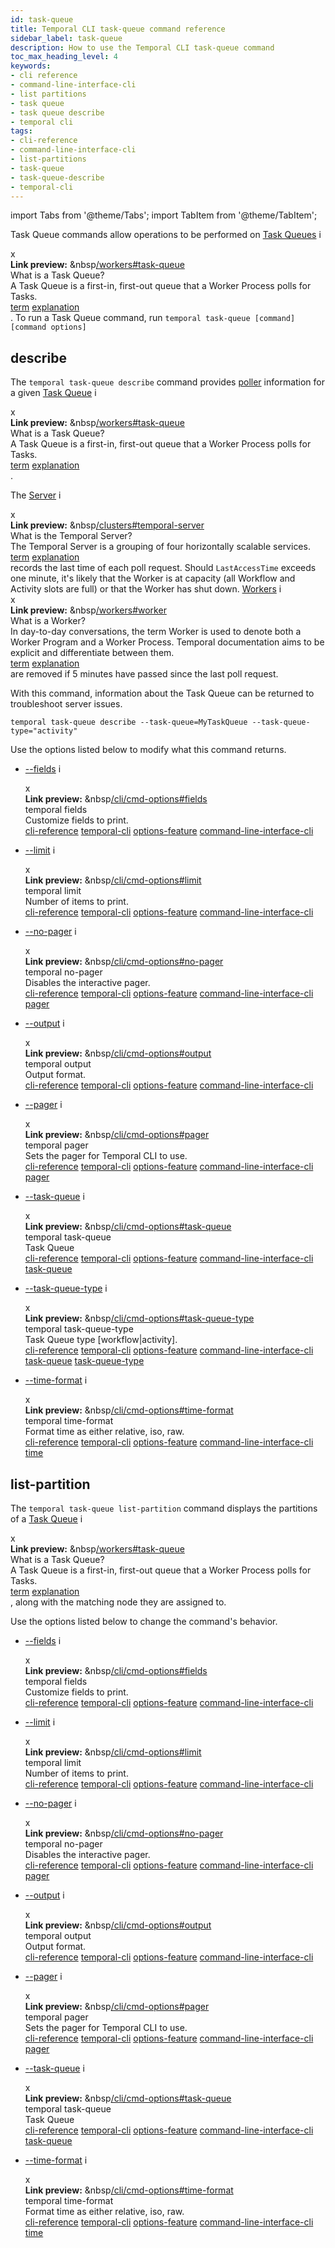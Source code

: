```yaml
---
id: task-queue
title: Temporal CLI task-queue command reference
sidebar_label: task-queue
description: How to use the Temporal CLI task-queue command
toc_max_heading_level: 4
keywords:
- cli reference
- command-line-interface-cli
- list partitions
- task queue
- task queue describe
- temporal cli
tags:
- cli-reference
- command-line-interface-cli
- list-partitions
- task-queue
- task-queue-describe
- temporal-cli
---
```


<!-- THIS FILE IS GENERATED. DO NOT EDIT THIS FILE DIRECTLY -->

import Tabs from '@theme/Tabs';
import TabItem from '@theme/TabItem';

Task Queue commands allow operations to be performed on [Task Queues](/workers#task-queue) <span id="i-39182359-470a-4153-9e3d-7834f14c15c7" class="clickable-i clickable-link-preview">i</span><div id="preview-modal-39182359-470a-4153-9e3d-7834f14c15c7" class="preview-modal"><div class="modal-header"><div id="x-39182359-470a-4153-9e3d-7834f14c15c7" class="clickable-x clickable-link-preview">x</div><b>Link preview:</b>&nbsp;&nbsp<a href="/workers#task-queue">/workers#task-queue</a></div><div class="preview-modal-title">What is a Task Queue?</div><div class="preview-modal-description">A Task Queue is a first-in, first-out queue that a Worker Process polls for Tasks.</div><div class="preview-modal-tags"><a class="preview-modal-tag" href="/tags/term">term</a> <a class="preview-modal-tag" href="/tags/explanation">explanation</a></div></div>.
To run a Task Queue command, run `temporal task-queue [command] [command options]`

## describe

The `temporal task-queue describe` command provides [poller](/dev-guide/worker-performance#poller-count) information for a given [Task Queue](/workers#task-queue) <span id="i-aabea154-61ba-49dc-89ab-04a56154e56b" class="clickable-i clickable-link-preview">i</span><div id="preview-modal-aabea154-61ba-49dc-89ab-04a56154e56b" class="preview-modal"><div class="modal-header"><div id="x-aabea154-61ba-49dc-89ab-04a56154e56b" class="clickable-x clickable-link-preview">x</div><b>Link preview:</b>&nbsp;&nbsp<a href="/workers#task-queue">/workers#task-queue</a></div><div class="preview-modal-title">What is a Task Queue?</div><div class="preview-modal-description">A Task Queue is a first-in, first-out queue that a Worker Process polls for Tasks.</div><div class="preview-modal-tags"><a class="preview-modal-tag" href="/tags/term">term</a> <a class="preview-modal-tag" href="/tags/explanation">explanation</a></div></div>.

The [Server](/clusters#temporal-server) <span id="i-20d1e1a5-b9d8-4738-9a6a-6c6618c55c3b" class="clickable-i clickable-link-preview">i</span><div id="preview-modal-20d1e1a5-b9d8-4738-9a6a-6c6618c55c3b" class="preview-modal"><div class="modal-header"><div id="x-20d1e1a5-b9d8-4738-9a6a-6c6618c55c3b" class="clickable-x clickable-link-preview">x</div><b>Link preview:</b>&nbsp;&nbsp<a href="/clusters#temporal-server">/clusters#temporal-server</a></div><div class="preview-modal-title">What is the Temporal Server?</div><div class="preview-modal-description">The Temporal Server is a grouping of four horizontally scalable services.</div><div class="preview-modal-tags"><a class="preview-modal-tag" href="/tags/term">term</a> <a class="preview-modal-tag" href="/tags/explanation">explanation</a></div></div> records the last time of each poll request.
Should `LastAccessTime` exceeds one minute, it's likely that the Worker is at capacity (all Workflow and Activity slots are full) or that the Worker has shut down.
[Workers](/workers#worker) <span id="i-71a54735-fa68-4cc9-9ec8-89bca672021d" class="clickable-i clickable-link-preview">i</span><div id="preview-modal-71a54735-fa68-4cc9-9ec8-89bca672021d" class="preview-modal"><div class="modal-header"><div id="x-71a54735-fa68-4cc9-9ec8-89bca672021d" class="clickable-x clickable-link-preview">x</div><b>Link preview:</b>&nbsp;&nbsp<a href="/workers#worker">/workers#worker</a></div><div class="preview-modal-title">What is a Worker?</div><div class="preview-modal-description">In day-to-day conversations, the term Worker is used to denote both a Worker Program and a Worker Process. Temporal documentation aims to be explicit and differentiate between them.</div><div class="preview-modal-tags"><a class="preview-modal-tag" href="/tags/term">term</a> <a class="preview-modal-tag" href="/tags/explanation">explanation</a></div></div> are removed if 5 minutes have passed since the last poll request.

With this command, information about the Task Queue can be returned to troubleshoot server issues.

`temporal task-queue describe --task-queue=MyTaskQueue --task-queue-type="activity"`

Use the options listed below to modify what this command returns.

- [--fields](/cli/cmd-options#fields) <span id="i-44062093-93a6-4ce1-9d8b-dc0749d7128a" class="clickable-i clickable-link-preview">i</span><div id="preview-modal-44062093-93a6-4ce1-9d8b-dc0749d7128a" class="preview-modal"><div class="modal-header"><div id="x-44062093-93a6-4ce1-9d8b-dc0749d7128a" class="clickable-x clickable-link-preview">x</div><b>Link preview:</b>&nbsp;&nbsp<a href="/cli/cmd-options#fields">/cli/cmd-options#fields</a></div><div class="preview-modal-title">temporal fields</div><div class="preview-modal-description">Customize fields to print.</div><div class="preview-modal-tags"><a class="preview-modal-tag" href="/tags/cli-reference">cli-reference</a> <a class="preview-modal-tag" href="/tags/temporal-cli">temporal-cli</a> <a class="preview-modal-tag" href="/tags/options-feature">options-feature</a> <a class="preview-modal-tag" href="/tags/command-line-interface-cli">command-line-interface-cli</a></div></div>

- [--limit](/cli/cmd-options#limit) <span id="i-d333cdbe-2f1d-49f8-ae53-7a81fa90ff51" class="clickable-i clickable-link-preview">i</span><div id="preview-modal-d333cdbe-2f1d-49f8-ae53-7a81fa90ff51" class="preview-modal"><div class="modal-header"><div id="x-d333cdbe-2f1d-49f8-ae53-7a81fa90ff51" class="clickable-x clickable-link-preview">x</div><b>Link preview:</b>&nbsp;&nbsp<a href="/cli/cmd-options#limit">/cli/cmd-options#limit</a></div><div class="preview-modal-title">temporal limit</div><div class="preview-modal-description">Number of items to print.</div><div class="preview-modal-tags"><a class="preview-modal-tag" href="/tags/cli-reference">cli-reference</a> <a class="preview-modal-tag" href="/tags/temporal-cli">temporal-cli</a> <a class="preview-modal-tag" href="/tags/options-feature">options-feature</a> <a class="preview-modal-tag" href="/tags/command-line-interface-cli">command-line-interface-cli</a></div></div>

- [--no-pager](/cli/cmd-options#no-pager) <span id="i-057b344d-3fba-47ac-8e8f-a8812356c044" class="clickable-i clickable-link-preview">i</span><div id="preview-modal-057b344d-3fba-47ac-8e8f-a8812356c044" class="preview-modal"><div class="modal-header"><div id="x-057b344d-3fba-47ac-8e8f-a8812356c044" class="clickable-x clickable-link-preview">x</div><b>Link preview:</b>&nbsp;&nbsp<a href="/cli/cmd-options#no-pager">/cli/cmd-options#no-pager</a></div><div class="preview-modal-title">temporal no-pager</div><div class="preview-modal-description">Disables the interactive pager.</div><div class="preview-modal-tags"><a class="preview-modal-tag" href="/tags/cli-reference">cli-reference</a> <a class="preview-modal-tag" href="/tags/temporal-cli">temporal-cli</a> <a class="preview-modal-tag" href="/tags/options-feature">options-feature</a> <a class="preview-modal-tag" href="/tags/command-line-interface-cli">command-line-interface-cli</a> <a class="preview-modal-tag" href="/tags/pager">pager</a></div></div>

- [--output](/cli/cmd-options#output) <span id="i-c90b14b7-b37c-4bcf-b0e9-b7511e61c07b" class="clickable-i clickable-link-preview">i</span><div id="preview-modal-c90b14b7-b37c-4bcf-b0e9-b7511e61c07b" class="preview-modal"><div class="modal-header"><div id="x-c90b14b7-b37c-4bcf-b0e9-b7511e61c07b" class="clickable-x clickable-link-preview">x</div><b>Link preview:</b>&nbsp;&nbsp<a href="/cli/cmd-options#output">/cli/cmd-options#output</a></div><div class="preview-modal-title">temporal output</div><div class="preview-modal-description">Output format.</div><div class="preview-modal-tags"><a class="preview-modal-tag" href="/tags/cli-reference">cli-reference</a> <a class="preview-modal-tag" href="/tags/temporal-cli">temporal-cli</a> <a class="preview-modal-tag" href="/tags/options-feature">options-feature</a> <a class="preview-modal-tag" href="/tags/command-line-interface-cli">command-line-interface-cli</a></div></div>

- [--pager](/cli/cmd-options#pager) <span id="i-e4624c3b-95e0-4a03-bb7a-60f2bb065a60" class="clickable-i clickable-link-preview">i</span><div id="preview-modal-e4624c3b-95e0-4a03-bb7a-60f2bb065a60" class="preview-modal"><div class="modal-header"><div id="x-e4624c3b-95e0-4a03-bb7a-60f2bb065a60" class="clickable-x clickable-link-preview">x</div><b>Link preview:</b>&nbsp;&nbsp<a href="/cli/cmd-options#pager">/cli/cmd-options#pager</a></div><div class="preview-modal-title">temporal pager</div><div class="preview-modal-description">Sets the pager for Temporal CLI to use.</div><div class="preview-modal-tags"><a class="preview-modal-tag" href="/tags/cli-reference">cli-reference</a> <a class="preview-modal-tag" href="/tags/temporal-cli">temporal-cli</a> <a class="preview-modal-tag" href="/tags/options-feature">options-feature</a> <a class="preview-modal-tag" href="/tags/command-line-interface-cli">command-line-interface-cli</a> <a class="preview-modal-tag" href="/tags/pager">pager</a></div></div>

- [--task-queue](/cli/cmd-options#task-queue) <span id="i-98418121-2baa-44f8-96b8-43a5c75858b2" class="clickable-i clickable-link-preview">i</span><div id="preview-modal-98418121-2baa-44f8-96b8-43a5c75858b2" class="preview-modal"><div class="modal-header"><div id="x-98418121-2baa-44f8-96b8-43a5c75858b2" class="clickable-x clickable-link-preview">x</div><b>Link preview:</b>&nbsp;&nbsp<a href="/cli/cmd-options#task-queue">/cli/cmd-options#task-queue</a></div><div class="preview-modal-title">temporal task-queue</div><div class="preview-modal-description">Task Queue</div><div class="preview-modal-tags"><a class="preview-modal-tag" href="/tags/cli-reference">cli-reference</a> <a class="preview-modal-tag" href="/tags/temporal-cli">temporal-cli</a> <a class="preview-modal-tag" href="/tags/options-feature">options-feature</a> <a class="preview-modal-tag" href="/tags/command-line-interface-cli">command-line-interface-cli</a> <a class="preview-modal-tag" href="/tags/task-queue">task-queue</a></div></div>

- [--task-queue-type](/cli/cmd-options#task-queue-type) <span id="i-7b42786f-4d1d-4a00-940d-a8cef729ddda" class="clickable-i clickable-link-preview">i</span><div id="preview-modal-7b42786f-4d1d-4a00-940d-a8cef729ddda" class="preview-modal"><div class="modal-header"><div id="x-7b42786f-4d1d-4a00-940d-a8cef729ddda" class="clickable-x clickable-link-preview">x</div><b>Link preview:</b>&nbsp;&nbsp<a href="/cli/cmd-options#task-queue-type">/cli/cmd-options#task-queue-type</a></div><div class="preview-modal-title">temporal task-queue-type</div><div class="preview-modal-description">Task Queue type [workflow|activity].</div><div class="preview-modal-tags"><a class="preview-modal-tag" href="/tags/cli-reference">cli-reference</a> <a class="preview-modal-tag" href="/tags/temporal-cli">temporal-cli</a> <a class="preview-modal-tag" href="/tags/options-feature">options-feature</a> <a class="preview-modal-tag" href="/tags/command-line-interface-cli">command-line-interface-cli</a> <a class="preview-modal-tag" href="/tags/task-queue">task-queue</a> <a class="preview-modal-tag" href="/tags/task-queue-type">task-queue-type</a></div></div>

- [--time-format](/cli/cmd-options#time-format) <span id="i-de4c5996-887e-455b-a940-9502251783ac" class="clickable-i clickable-link-preview">i</span><div id="preview-modal-de4c5996-887e-455b-a940-9502251783ac" class="preview-modal"><div class="modal-header"><div id="x-de4c5996-887e-455b-a940-9502251783ac" class="clickable-x clickable-link-preview">x</div><b>Link preview:</b>&nbsp;&nbsp<a href="/cli/cmd-options#time-format">/cli/cmd-options#time-format</a></div><div class="preview-modal-title">temporal time-format</div><div class="preview-modal-description">Format time as either relative, iso, raw.</div><div class="preview-modal-tags"><a class="preview-modal-tag" href="/tags/cli-reference">cli-reference</a> <a class="preview-modal-tag" href="/tags/temporal-cli">temporal-cli</a> <a class="preview-modal-tag" href="/tags/options-feature">options-feature</a> <a class="preview-modal-tag" href="/tags/command-line-interface-cli">command-line-interface-cli</a> <a class="preview-modal-tag" href="/tags/time">time</a></div></div>

## list-partition

The `temporal task-queue list-partition` command displays the partitions of a [Task Queue](/workers#task-queue) <span id="i-b194f297-c2b5-4412-88e9-dea0623095cd" class="clickable-i clickable-link-preview">i</span><div id="preview-modal-b194f297-c2b5-4412-88e9-dea0623095cd" class="preview-modal"><div class="modal-header"><div id="x-b194f297-c2b5-4412-88e9-dea0623095cd" class="clickable-x clickable-link-preview">x</div><b>Link preview:</b>&nbsp;&nbsp<a href="/workers#task-queue">/workers#task-queue</a></div><div class="preview-modal-title">What is a Task Queue?</div><div class="preview-modal-description">A Task Queue is a first-in, first-out queue that a Worker Process polls for Tasks.</div><div class="preview-modal-tags"><a class="preview-modal-tag" href="/tags/term">term</a> <a class="preview-modal-tag" href="/tags/explanation">explanation</a></div></div>, along with the matching node they are assigned to.

Use the options listed below to change the command's behavior.

- [--fields](/cli/cmd-options#fields) <span id="i-e0ff32b1-2c9b-428c-8df6-b8d8e63fb683" class="clickable-i clickable-link-preview">i</span><div id="preview-modal-e0ff32b1-2c9b-428c-8df6-b8d8e63fb683" class="preview-modal"><div class="modal-header"><div id="x-e0ff32b1-2c9b-428c-8df6-b8d8e63fb683" class="clickable-x clickable-link-preview">x</div><b>Link preview:</b>&nbsp;&nbsp<a href="/cli/cmd-options#fields">/cli/cmd-options#fields</a></div><div class="preview-modal-title">temporal fields</div><div class="preview-modal-description">Customize fields to print.</div><div class="preview-modal-tags"><a class="preview-modal-tag" href="/tags/cli-reference">cli-reference</a> <a class="preview-modal-tag" href="/tags/temporal-cli">temporal-cli</a> <a class="preview-modal-tag" href="/tags/options-feature">options-feature</a> <a class="preview-modal-tag" href="/tags/command-line-interface-cli">command-line-interface-cli</a></div></div>

- [--limit](/cli/cmd-options#limit) <span id="i-2f5e1117-6d3f-40bd-8209-3fb70c0581de" class="clickable-i clickable-link-preview">i</span><div id="preview-modal-2f5e1117-6d3f-40bd-8209-3fb70c0581de" class="preview-modal"><div class="modal-header"><div id="x-2f5e1117-6d3f-40bd-8209-3fb70c0581de" class="clickable-x clickable-link-preview">x</div><b>Link preview:</b>&nbsp;&nbsp<a href="/cli/cmd-options#limit">/cli/cmd-options#limit</a></div><div class="preview-modal-title">temporal limit</div><div class="preview-modal-description">Number of items to print.</div><div class="preview-modal-tags"><a class="preview-modal-tag" href="/tags/cli-reference">cli-reference</a> <a class="preview-modal-tag" href="/tags/temporal-cli">temporal-cli</a> <a class="preview-modal-tag" href="/tags/options-feature">options-feature</a> <a class="preview-modal-tag" href="/tags/command-line-interface-cli">command-line-interface-cli</a></div></div>

- [--no-pager](/cli/cmd-options#no-pager) <span id="i-f509b6c0-1e48-4071-8e05-94ab29b60039" class="clickable-i clickable-link-preview">i</span><div id="preview-modal-f509b6c0-1e48-4071-8e05-94ab29b60039" class="preview-modal"><div class="modal-header"><div id="x-f509b6c0-1e48-4071-8e05-94ab29b60039" class="clickable-x clickable-link-preview">x</div><b>Link preview:</b>&nbsp;&nbsp<a href="/cli/cmd-options#no-pager">/cli/cmd-options#no-pager</a></div><div class="preview-modal-title">temporal no-pager</div><div class="preview-modal-description">Disables the interactive pager.</div><div class="preview-modal-tags"><a class="preview-modal-tag" href="/tags/cli-reference">cli-reference</a> <a class="preview-modal-tag" href="/tags/temporal-cli">temporal-cli</a> <a class="preview-modal-tag" href="/tags/options-feature">options-feature</a> <a class="preview-modal-tag" href="/tags/command-line-interface-cli">command-line-interface-cli</a> <a class="preview-modal-tag" href="/tags/pager">pager</a></div></div>

- [--output](/cli/cmd-options#output) <span id="i-058b30b1-d2b5-4985-a89e-b8fa284e9abe" class="clickable-i clickable-link-preview">i</span><div id="preview-modal-058b30b1-d2b5-4985-a89e-b8fa284e9abe" class="preview-modal"><div class="modal-header"><div id="x-058b30b1-d2b5-4985-a89e-b8fa284e9abe" class="clickable-x clickable-link-preview">x</div><b>Link preview:</b>&nbsp;&nbsp<a href="/cli/cmd-options#output">/cli/cmd-options#output</a></div><div class="preview-modal-title">temporal output</div><div class="preview-modal-description">Output format.</div><div class="preview-modal-tags"><a class="preview-modal-tag" href="/tags/cli-reference">cli-reference</a> <a class="preview-modal-tag" href="/tags/temporal-cli">temporal-cli</a> <a class="preview-modal-tag" href="/tags/options-feature">options-feature</a> <a class="preview-modal-tag" href="/tags/command-line-interface-cli">command-line-interface-cli</a></div></div>

- [--pager](/cli/cmd-options#pager) <span id="i-a067dc44-bc67-45cd-9161-ac2a1a63b212" class="clickable-i clickable-link-preview">i</span><div id="preview-modal-a067dc44-bc67-45cd-9161-ac2a1a63b212" class="preview-modal"><div class="modal-header"><div id="x-a067dc44-bc67-45cd-9161-ac2a1a63b212" class="clickable-x clickable-link-preview">x</div><b>Link preview:</b>&nbsp;&nbsp<a href="/cli/cmd-options#pager">/cli/cmd-options#pager</a></div><div class="preview-modal-title">temporal pager</div><div class="preview-modal-description">Sets the pager for Temporal CLI to use.</div><div class="preview-modal-tags"><a class="preview-modal-tag" href="/tags/cli-reference">cli-reference</a> <a class="preview-modal-tag" href="/tags/temporal-cli">temporal-cli</a> <a class="preview-modal-tag" href="/tags/options-feature">options-feature</a> <a class="preview-modal-tag" href="/tags/command-line-interface-cli">command-line-interface-cli</a> <a class="preview-modal-tag" href="/tags/pager">pager</a></div></div>

- [--task-queue](/cli/cmd-options#task-queue) <span id="i-2c085249-4aaf-48c4-afae-2dbced1db8df" class="clickable-i clickable-link-preview">i</span><div id="preview-modal-2c085249-4aaf-48c4-afae-2dbced1db8df" class="preview-modal"><div class="modal-header"><div id="x-2c085249-4aaf-48c4-afae-2dbced1db8df" class="clickable-x clickable-link-preview">x</div><b>Link preview:</b>&nbsp;&nbsp<a href="/cli/cmd-options#task-queue">/cli/cmd-options#task-queue</a></div><div class="preview-modal-title">temporal task-queue</div><div class="preview-modal-description">Task Queue</div><div class="preview-modal-tags"><a class="preview-modal-tag" href="/tags/cli-reference">cli-reference</a> <a class="preview-modal-tag" href="/tags/temporal-cli">temporal-cli</a> <a class="preview-modal-tag" href="/tags/options-feature">options-feature</a> <a class="preview-modal-tag" href="/tags/command-line-interface-cli">command-line-interface-cli</a> <a class="preview-modal-tag" href="/tags/task-queue">task-queue</a></div></div>

- [--time-format](/cli/cmd-options#time-format) <span id="i-63e46102-f066-4a6d-b19a-2407cfbd56b0" class="clickable-i clickable-link-preview">i</span><div id="preview-modal-63e46102-f066-4a6d-b19a-2407cfbd56b0" class="preview-modal"><div class="modal-header"><div id="x-63e46102-f066-4a6d-b19a-2407cfbd56b0" class="clickable-x clickable-link-preview">x</div><b>Link preview:</b>&nbsp;&nbsp<a href="/cli/cmd-options#time-format">/cli/cmd-options#time-format</a></div><div class="preview-modal-title">temporal time-format</div><div class="preview-modal-description">Format time as either relative, iso, raw.</div><div class="preview-modal-tags"><a class="preview-modal-tag" href="/tags/cli-reference">cli-reference</a> <a class="preview-modal-tag" href="/tags/temporal-cli">temporal-cli</a> <a class="preview-modal-tag" href="/tags/options-feature">options-feature</a> <a class="preview-modal-tag" href="/tags/command-line-interface-cli">command-line-interface-cli</a> <a class="preview-modal-tag" href="/tags/time">time</a></div></div>

